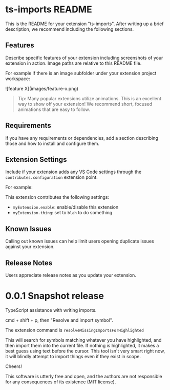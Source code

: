 # ts-imports README

This is the README for your extension "ts-imports". After writing up a brief description, we recommend including the following sections.

## Features

Describe specific features of your extension including screenshots of your extension in action. Image paths are relative to this README file.

For example if there is an image subfolder under your extension project workspace:

\!\[feature X\]\(images/feature-x.png\)

> Tip: Many popular extensions utilize animations. This is an excellent way to show off your extension! We recommend short, focused animations that are easy to follow.

## Requirements

If you have any requirements or dependencies, add a section describing those and how to install and configure them.

## Extension Settings

Include if your extension adds any VS Code settings through the `contributes.configuration` extension point.

For example:

This extension contributes the following settings:

* `myExtension.enable`: enable/disable this extension
* `myExtension.thing`: set to `blah` to do something

## Known Issues

Calling out known issues can help limit users opening duplicate issues against your extension.

## Release Notes

Users appreciate release notes as you update your extension.

# 0.0.1 Snapshot release

TypeScript assistance with writing imports.

cmd + shift + p, then "Resolve and import symbol".

The extension command is `resolveMissingImportsForHighlighted`

This will search for symbols matching whatever you have highlighted, and then import them into the current file.
If nothing is highlighted, it makes a best guess using text before the cursor. 
This tool isn't very smart right now, it will blindly attempt to import things even if they exist in scope.


Cheers!

This software is utterly free and open, and the authors are not responsible for any consequences of its existence (MIT license).